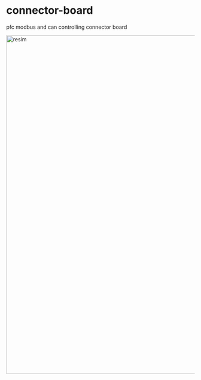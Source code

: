 # connector-board
pfc modbus and can controlling connector board

<img width="1167" height="905" alt="resim" src="https://github.com/user-attachments/assets/b0e07557-8be3-436f-8b82-ff59ccce33ac" />
